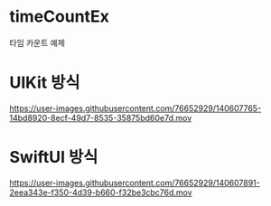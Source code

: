 # timeCountEx
타임 카운트 예제 



# UIKit 방식 

https://user-images.githubusercontent.com/76652929/140607765-14bd8920-8ecf-49d7-8535-35875bd60e7d.mov


# SwiftUI 방식 



https://user-images.githubusercontent.com/76652929/140607891-2eea343e-f350-4d39-b660-f32be3cbc76d.mov

